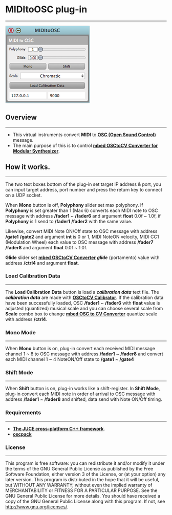 #  MIDItoOSC plug-in
---
![MIDItoOSC](https://github.com/gtbts/MIDItoOSC/blob/master/screenshot.png)

## Overview

---
+ This virtual instruments convert **MIDI** to **[OSC (Open Sound Control)](http://opensoundcontrol.org/introduction-osc)** message.
+ The main purpose of this is to control **[mbed OSCtoCV Converter for Modular Synthesizer](https://developer.mbed.org/users/casiotone401/code/OSCtoCVConverter/)**.

## How it works.

---
The two text boxes bottom of the plug-in set target IP address & port, you can input target address, port number and press the return key to connect on a UDP socket.

When **Mono** button is off, **Polyphony** slider set max polyphony.
If **Polyphony** is set greater than 1 (Max 6) converts each MIDI note to OSC message with address **/fader1** ~ **/fader6** and argument **float** 0.0f ~ 1.0f, if **Polyphony** is 1 send to **/fader1** **/fader2** with the same value.

Likewise, convert MIDI Note ON/Off state to OSC message with address **/gate1** **/gate2** and argument **int** is 0 or 1, MIDI NoteON velocity, MIDI CC1 (Modulation Wheel) each value to OSC message with address **/fader7** **/fader8** and argument **float** 0.0f ~ 1.0f.

**Glide** slider set **[mbed OSCtoCV Converter](https://developer.mbed.org/users/casiotone401/code/OSCtoCVConverter/)** **_glide_** (portamento) value with address **/ctrl4** and argument **float**.

### Load Calibration Data

---
The **Load Calibration Data** button is load a **_calibration data_** text file. The **_calibration data_** are made with **[OSCtoCV Calibrator](https://github.com/gtbts/OSCtoCV-Calibrator)**.
If the calibration data have been successfully loaded, OSC **/fader1** ~ **/fader6** with **float** value is adjusted (quantized) musical scale and you can choose several scale from **Scale** combo box to change **[mbed OSC to CV Converter](https://developer.mbed.org/users/casiotone401/code/OSCtoCVConverter/)** quantize scale with address **/ctrl4**.

### Mono Mode

---
When **Mono** button is on, plug-in convert each received MIDI message channel 1 ~ 8 to OSC message with address **/fader1** ~ **/fader8** and convert each MIDI channel 1 ~ 4  NoteON/Off state to **/gate1** ~ **/gate4**

### Shift Mode

---
When **Shift** button is on, plug-in works like a shift-register. In **Shift Mode**, plug-in convert each MIDI note in order of arrival to OSC message with address **/fader1** ~ **/fader8** and shifted, data send with Note ON/Off timing.

### Requirements

---
+ **[The JUCE cross-platform C++ framework](https://www.juce.com/)**.
+ **[oscpack](http://www.rossbencina.com/code/oscpack)**

### License

---
This program is free software: you can redistribute it and/or modify it under the terms of the GNU General Public License as published by the Free Software Foundation, either version 3 of the License, or (at your option) any later version. This program is distributed in the hope that it will be useful, but WITHOUT ANY WARRANTY; without even the implied warranty of MERCHANTABILITY or FITNESS FOR A PARTICULAR PURPOSE. See the GNU General Public License for more details. You should have received a copy of the GNU General Public License along with this program. If not, see http://www.gnu.org/licenses/.
